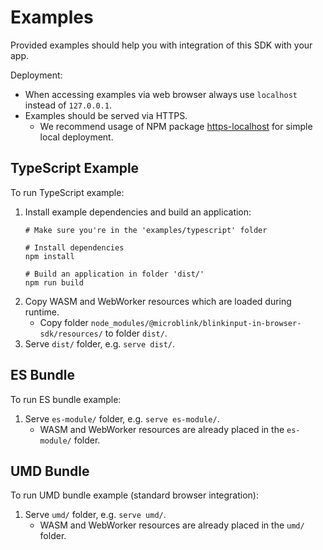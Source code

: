 # Examples

Provided examples should help you with integration of this SDK with your app.

Deployment:

* When accessing examples via web browser always use `localhost` instead of `127.0.0.1`.
* Examples should be served via HTTPS.
    * We recommend usage of NPM package [https-localhost](https://www.npmjs.com/package/https-localhost) for simple local deployment.

## TypeScript Example

To run TypeScript example:

1. Install example dependencies and build an application:
    ```
    # Make sure you're in the 'examples/typescript' folder

    # Install dependencies
    npm install

    # Build an application in folder 'dist/'
    npm run build
    ```
2. Copy WASM and WebWorker resources which are loaded during runtime.
    * Copy folder `node_modules/@microblink/blinkinput-in-browser-sdk/resources/` to folder `dist/`.
3. Serve `dist/` folder, e.g. `serve dist/`.

## ES Bundle

To run ES bundle example:

1. Serve `es-module/` folder, e.g. `serve es-module/`.
    * WASM and WebWorker resources are already placed in the `es-module/` folder.

## UMD Bundle

To run UMD bundle example (standard browser integration):

1. Serve `umd/` folder, e.g. `serve umd/`.
    * WASM and WebWorker resources are already placed in the `umd/` folder.
